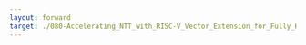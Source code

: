 ```yaml
---
layout: forward
target: ./080-Accelerating_NTT_with_RISC-V_Vector_Extension_for_Fully_Homomorphic_Encryption
---
```


